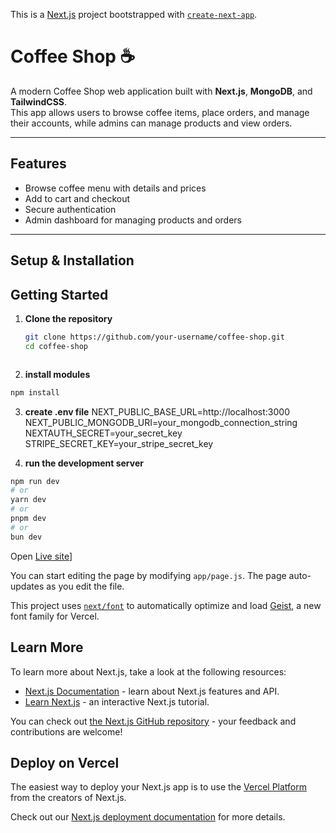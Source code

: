 This is a [Next.js](https://nextjs.org) project bootstrapped with [`create-next-app`](https://github.com/vercel/next.js/tree/canary/packages/create-next-app).

# Coffee Shop ☕

A modern Coffee Shop web application built with **Next.js**, **MongoDB**, and **TailwindCSS**.  
This app allows users to browse coffee items, place orders, and manage their accounts, while admins can manage products and view orders.  

---

## Features
- Browse coffee menu with details and prices  
- Add to cart and checkout  
- Secure authentication  
- Admin dashboard for managing products and orders  

---

## Setup & Installation

## Getting Started 
1. **Clone the repository**
   ```bash
   git clone https://github.com/your-username/coffee-shop.git
   cd coffee-shop
```
```
2. **install modules**
  ```bash
  npm install
```
3. **create .env file**
NEXT_PUBLIC_BASE_URL=http://localhost:3000
NEXT_PUBLIC_MONGODB_URI=your_mongodb_connection_string
NEXTAUTH_SECRET=your_secret_key
STRIPE_SECRET_KEY=your_stripe_secret_key

4. **run the development server**
```bash
npm run dev
# or
yarn dev
# or
pnpm dev
# or
bun dev
```

Open [Live site](https://coffe-shop-dusky.vercel.app/)]

You can start editing the page by modifying `app/page.js`. The page auto-updates as you edit the file.

This project uses [`next/font`](https://nextjs.org/docs/app/building-your-application/optimizing/fonts) to automatically optimize and load [Geist](https://vercel.com/font), a new font family for Vercel.

## Learn More

To learn more about Next.js, take a look at the following resources:

- [Next.js Documentation](https://nextjs.org/docs) - learn about Next.js features and API.
- [Learn Next.js](https://nextjs.org/learn) - an interactive Next.js tutorial.

You can check out [the Next.js GitHub repository](https://github.com/vercel/next.js) - your feedback and contributions are welcome!

## Deploy on Vercel

The easiest way to deploy your Next.js app is to use the [Vercel Platform](https://vercel.com/new?utm_medium=default-template&filter=next.js&utm_source=create-next-app&utm_campaign=create-next-app-readme) from the creators of Next.js.

Check out our [Next.js deployment documentation](https://nextjs.org/docs/app/building-your-application/deploying) for more details.

